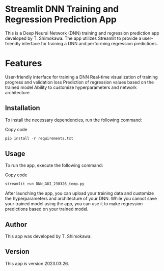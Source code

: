 # **Streamlit DNN Training and Regression Prediction App**

This is a Deep Neural Network (DNN) training and regression prediction app developed by T. Shimokawa. The app utilizes Streamlit to provide a user-friendly interface for training a DNN and performing regression predictions.

# **Features**

User-friendly interface for training a DNN
Real-time visualization of training progress and validation loss
Prediction of regression values based on the trained model
Ability to customize hyperparameters and network architecture

## **Installation**
To install the necessary dependencies,
run the following command:

Copy code
~~~python
pip install -r requirements.txt
~~~

## **Usage**
To run the app, execute the following command:

Copy code
~~~python
streamlit run DNN_GUI_230326_temp.py
~~~
After launching the app, you can upload your training data and customize the hyperparameters and architecture of your DNN. While you cannot save your trained model using the app, you can use it to make regression predictions based on your trained model.

## **Author**
This app was developed by T. Shimokawa.

## **Version**
This app is version 2023.03.26.
